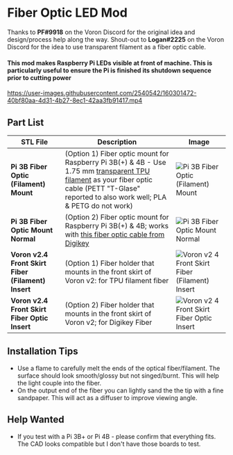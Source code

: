 # Fiber Optic LED Mod

Thanks to **PF#9918** on the Voron Discord for the original idea and design/process help along the way. 
Shout-out to **Logan#2225** on the Voron Discord for the idea to use transparent filament as a fiber optic cable.

#### This mod makes Raspberry Pi LEDs visible at front of machine.  This is particularly useful to ensure the Pi is finished its shutdown sequence prior to cutting power

https://user-images.githubusercontent.com/2540542/160301472-40bf80aa-4d31-4b27-8ec1-42aa3fb91417.mp4

## Part List
| STL File | Description | Image |
| --- | --- | --- |
| **Pi 3B Fiber Optic (Filament) Mount** | (Option 1) Fiber optic mount for Raspberry Pi 3B(+) & 4B - Use 1.75 mm [transparent TPU filament](https://www.amazon.ca/SainSmart-Flexible-Printing-Filament-Dimensional/dp/B00TI3JUWO) as your fiber optic cable (PETT "T-Glase" reported to also work well; PLA & PETG do not work) | ![Pi 3B Fiber Optic (Filament) Mount](https://user-images.githubusercontent.com/2540542/160407918-8cb7a257-38bb-4d65-8b85-656e7d282615.jpg) |
| **Pi 3B Fiber Optic Mount Normal** | (Option 2) Fiber optic mount for Raspberry Pi 3B(+) & 4B; works with [this fiber optic cable from Digikey](https://www.digikey.ca/en/products/detail/industrial-fiber-optics/IF-C-E1000/356536) | ![Pi 3B Fiber Optic Mount Normal](https://user-images.githubusercontent.com/2540542/160301752-9d2c598a-7a3c-4dd7-bb3d-7071755d836e.jpg) |
| **Voron v2.4 Front Skirt Fiber (Filament) Insert** | (Option 1) Fiber holder that mounts in the front skirt of Voron v2: for TPU filament fiber| ![Voron v2 4 Front Skirt Fiber (Filament) Insert](https://user-images.githubusercontent.com/2540542/160408020-214cc23d-7884-45b4-b743-5efb22091f68.jpg) |
| **Voron v2.4 Front Skirt Fiber Optic Insert** | (Option 2) Fiber holder that mounts in the front skirt of Voron v2; for Digikey Fiber| ![Voron v2 4 Front Skirt Fiber Optic Insert](https://user-images.githubusercontent.com/2540542/160301779-df3b16f0-783c-4b96-9b97-3c9c18a715c4.jpg) |

## Installation Tips
* Use a flame to carefully melt the ends of the optical fiber/filament.  The surface should look smooth/glossy but not singed/burnt.  This will help the light couple into the fiber.
* On the output end of the fiber you can lightly sand the the tip with a fine sandpaper.  This will act as a diffuser to improve viewing angle.

## Help Wanted
* If you test with a Pi 3B+ or Pi 4B - please confirm that everything fits.  The CAD looks compatible but I don't have those boards to test.
